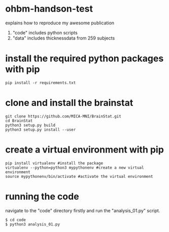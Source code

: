 # ohbm-handson-test
explains how to reproduce my awesome publication

1. "code" includes python scripts
2. "data" includes thicknessdata from 259 subjects

# install the required python packages with pip

```
pip install -r requirements.txt
```

# clone and install the brainstat

```
git clone https://github.com/MICA-MNI/BrainStat.git
cd BrainStat
python3 setup.py build
python3 setup.py install --user
```

# create a virtual environment with pip

```
pip install virtualenv #install the package
virtualenv --python=python3 mypythonenv #create a new virtual environment
source mypythonenv/bin/activate #activate the virtual environment
```

# running the code
navigate to the "code" directory firstly and run the "analysis_01.py" script. 

```
$ cd code
$ python3 analysis_01.py
```

